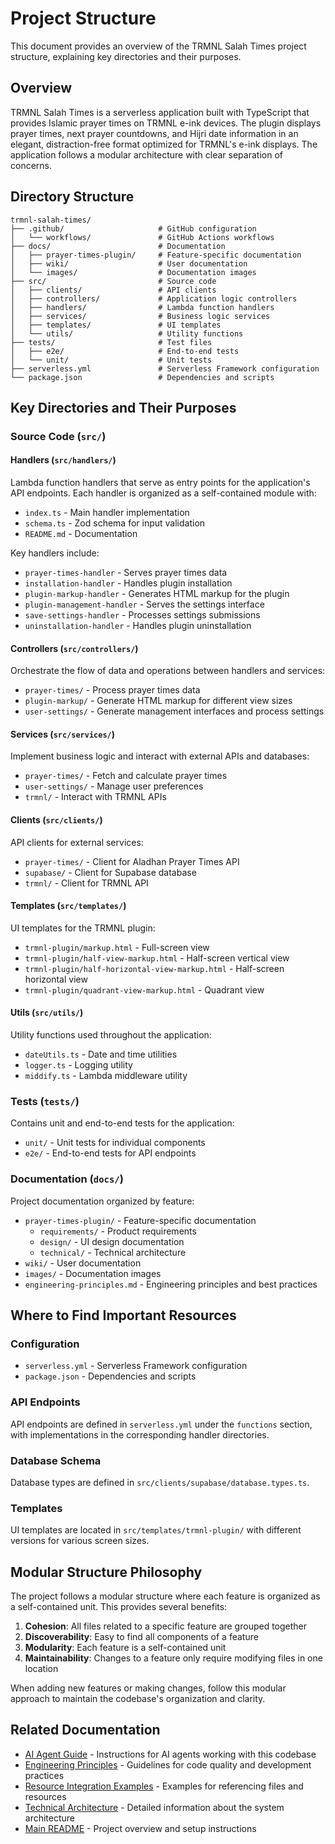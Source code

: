 # Project Structure

This document provides an overview of the TRMNL Salah Times project structure, explaining key directories and their purposes.

## Overview

TRMNL Salah Times is a serverless application built with TypeScript that provides Islamic prayer times on TRMNL e-ink devices. The plugin displays prayer times, next prayer countdowns, and Hijri date information in an elegant, distraction-free format optimized for TRMNL's e-ink displays. The application follows a modular architecture with clear separation of concerns.

## Directory Structure

```
trmnl-salah-times/
├── .github/                     # GitHub configuration
│   └── workflows/               # GitHub Actions workflows
├── docs/                        # Documentation
│   ├── prayer-times-plugin/     # Feature-specific documentation
│   ├── wiki/                    # User documentation
│   └── images/                  # Documentation images
├── src/                         # Source code
│   ├── clients/                 # API clients
│   ├── controllers/             # Application logic controllers
│   ├── handlers/                # Lambda function handlers
│   ├── services/                # Business logic services
│   ├── templates/               # UI templates
│   └── utils/                   # Utility functions
├── tests/                       # Test files
│   ├── e2e/                     # End-to-end tests
│   └── unit/                    # Unit tests
├── serverless.yml               # Serverless Framework configuration
└── package.json                 # Dependencies and scripts
```

## Key Directories and Their Purposes

### Source Code (`src/`)

#### Handlers (`src/handlers/`)

Lambda function handlers that serve as entry points for the application's API endpoints. Each handler is organized as a self-contained module with:

- `index.ts` - Main handler implementation
- `schema.ts` - Zod schema for input validation
- `README.md` - Documentation

Key handlers include:
- `prayer-times-handler` - Serves prayer times data
- `installation-handler` - Handles plugin installation
- `plugin-markup-handler` - Generates HTML markup for the plugin
- `plugin-management-handler` - Serves the settings interface
- `save-settings-handler` - Processes settings submissions
- `uninstallation-handler` - Handles plugin uninstallation

#### Controllers (`src/controllers/`)

Orchestrate the flow of data and operations between handlers and services:

- `prayer-times/` - Process prayer times data
- `plugin-markup/` - Generate HTML markup for different view sizes
- `user-settings/` - Generate management interfaces and process settings

#### Services (`src/services/`)

Implement business logic and interact with external APIs and databases:

- `prayer-times/` - Fetch and calculate prayer times
- `user-settings/` - Manage user preferences
- `trmnl/` - Interact with TRMNL APIs

#### Clients (`src/clients/`)

API clients for external services:

- `prayer-times/` - Client for Aladhan Prayer Times API
- `supabase/` - Client for Supabase database
- `trmnl/` - Client for TRMNL API

#### Templates (`src/templates/`)

UI templates for the TRMNL plugin:

- `trmnl-plugin/markup.html` - Full-screen view
- `trmnl-plugin/half-view-markup.html` - Half-screen vertical view
- `trmnl-plugin/half-horizontal-view-markup.html` - Half-screen horizontal view
- `trmnl-plugin/quadrant-view-markup.html` - Quadrant view

#### Utils (`src/utils/`)

Utility functions used throughout the application:

- `dateUtils.ts` - Date and time utilities
- `logger.ts` - Logging utility
- `middify.ts` - Lambda middleware utility

### Tests (`tests/`)

Contains unit and end-to-end tests for the application:

- `unit/` - Unit tests for individual components
- `e2e/` - End-to-end tests for API endpoints

### Documentation (`docs/`)

Project documentation organized by feature:

- `prayer-times-plugin/` - Feature-specific documentation
  - `requirements/` - Product requirements
  - `design/` - UI design documentation
  - `technical/` - Technical architecture
- `wiki/` - User documentation
- `images/` - Documentation images
- `engineering-principles.md` - Engineering principles and best practices

## Where to Find Important Resources

### Configuration

- `serverless.yml` - Serverless Framework configuration
- `package.json` - Dependencies and scripts

### API Endpoints

API endpoints are defined in `serverless.yml` under the `functions` section, with implementations in the corresponding handler directories.

### Database Schema

Database types are defined in `src/clients/supabase/database.types.ts`.

### Templates

UI templates are located in `src/templates/trmnl-plugin/` with different versions for various screen sizes.

## Modular Structure Philosophy

The project follows a modular structure where each feature is organized as a self-contained unit. This provides several benefits:

1. **Cohesion**: All files related to a specific feature are grouped together
2. **Discoverability**: Easy to find all components of a feature
3. **Modularity**: Each feature is a self-contained unit
4. **Maintainability**: Changes to a feature only require modifying files in one location

When adding new features or making changes, follow this modular approach to maintain the codebase's organization and clarity.

## Related Documentation

- [AI Agent Guide](./AI_AGENT_GUIDE.md) - Instructions for AI agents working with this codebase
- [Engineering Principles](./engineering-principles.md) - Guidelines for code quality and development practices
- [Resource Integration Examples](./RESOURCE_INTEGRATION_EXAMPLES.md) - Examples for referencing files and resources
- [Technical Architecture](./prayer-times-plugin/technical/architecture.md) - Detailed information about the system architecture
- [Main README](../README.md) - Project overview and setup instructions

